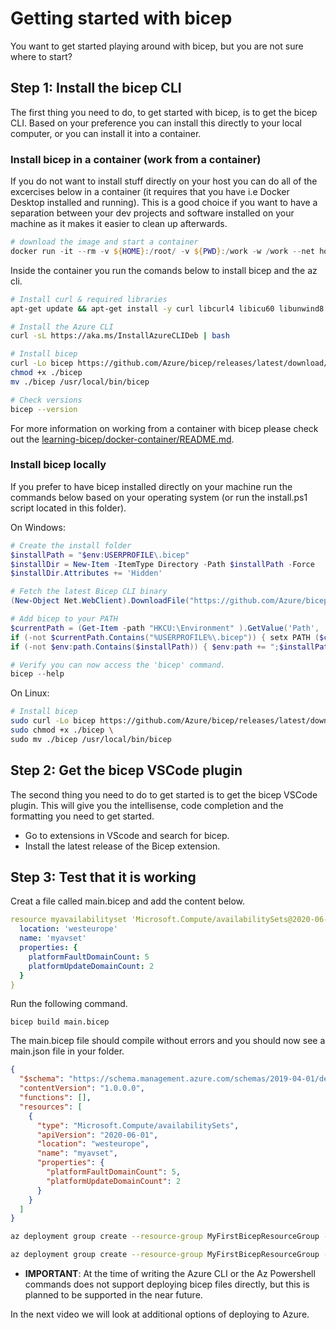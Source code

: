 # Getting started with bicep

You want to get started playing around with bicep, but you are not sure where to start?

## Step 1: Install the bicep CLI

The first thing you need to do, to get started with bicep, is to get the bicep CLI. Based on your preference you can install this directly to your local computer, or you can install it into a container.

### Install bicep in a container (work from a container)

If you do not want to install stuff directly on your host you can do all of the excercises below in a container (it requires that you have i.e Docker Desktop installed and running). This is a good choice if you want to have a separation between your dev projects and software installed on your machine as it makes it easier to clean up afterwards.

```powershell
# download the image and start a container
docker run -it --rm -v ${HOME}:/root/ -v ${PWD}:/work -w /work --net host ubuntu:18.04 bash
```

Inside the container you run the comands below to install bicep and the az cli.
```sh
# Install curl & required libraries
apt-get update && apt-get install -y curl libcurl4 libicu60 libunwind8 libssl1.0

# Install the Azure CLI
curl -sL https://aka.ms/InstallAzureCLIDeb | bash

# Install bicep
curl -Lo bicep https://github.com/Azure/bicep/releases/latest/download/bicep-linux-x64
chmod +x ./bicep
mv ./bicep /usr/local/bin/bicep

# Check versions
bicep --version
```

For more information on working from a container with bicep please check out the [learning-bicep/docker-container/README.md](https://github.com/the-azure-lab/learning-bicep/blob/main/docker-container/README.md).

### Install bicep locally

If you prefer to have bicep installed directly on your machine run the commands below based on your operating system (or run the install.ps1 script located in this folder).

On Windows:
```powershell
# Create the install folder
$installPath = "$env:USERPROFILE\.bicep"
$installDir = New-Item -ItemType Directory -Path $installPath -Force
$installDir.Attributes += 'Hidden'

# Fetch the latest Bicep CLI binary
(New-Object Net.WebClient).DownloadFile("https://github.com/Azure/bicep/releases/latest/download/bicep-win-x64.exe", "$installPath\bicep.exe")

# Add bicep to your PATH
$currentPath = (Get-Item -path "HKCU:\Environment" ).GetValue('Path', '', 'DoNotExpandEnvironmentNames')
if (-not $currentPath.Contains("%USERPROFILE%\.bicep")) { setx PATH ($currentPath + ";%USERPROFILE%\.bicep") }
if (-not $env:path.Contains($installPath)) { $env:path += ";$installPath" }

# Verify you can now access the 'bicep' command.
bicep --help

```

On Linux:
```sh
# Install bicep
sudo curl -Lo bicep https://github.com/Azure/bicep/releases/latest/download/bicep-linux-x64
sudo chmod +x ./bicep \
sudo mv ./bicep /usr/local/bin/bicep
```

## Step 2: Get the bicep VSCode plugin

The second thing you need to do to get started is to get the bicep VSCode plugin. This will give you the intellisense, code completion and the formatting you need to get started.

- Go to extensions in VScode and search for bicep.
- Install the latest release of the Bicep extension.

## Step 3: Test that it is working

Creat a file called main.bicep and add the content below.

```yaml
resource myavailabilityset 'Microsoft.Compute/availabilitySets@2020-06-01' = {
  location: 'westeurope'
  name: 'myavset'
  properties: {
    platformFaultDomainCount: 5
    platformUpdateDomainCount: 2
  }
}
```

Run the following command.
```
bicep build main.bicep
```
The main.bicep file should compile without errors and you should now see a main.json file in your folder.

```json
{
  "$schema": "https://schema.management.azure.com/schemas/2019-04-01/deploymentTemplate.json#",
  "contentVersion": "1.0.0.0",
  "functions": [],
  "resources": [
    {
      "type": "Microsoft.Compute/availabilitySets",
      "apiVersion": "2020-06-01",
      "location": "westeurope",
      "name": "myavset",
      "properties": {
        "platformFaultDomainCount": 5,
        "platformUpdateDomainCount": 2
      }
    }
  ]
}
```

```sh
az deployment group create --resource-group MyFirstBicepResourceGroup --template-uri https://github.com/the-azure-lab/learning-bicep/getting-started/main.json
```

```sh
az deployment group create --resource-group MyFirstBicepResourceGroup --template-file ./main.json
```

* **IMPORTANT**: At the time of writing the Azure CLI or the Az Powershell commands does not support deploying bicep files directly, but this is planned to be supported in the near future.

In the next video we will look at additional options of deploying to Azure.
